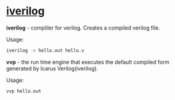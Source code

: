# [iverilog](https://github.com/steveicarus/iverilog) 

__iverilog__ - compliler for verilog. Creates a compiled verilog file.

Usage:
```sh
iverilog -o hello.out hello.v
```

__vvp__ - the run time engine that executes the default compiled form generated by Icarus Verilog(iverilog).

Usage:
```sh
vvp hello.out
```

